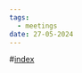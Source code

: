 ```yaml
---
tags:
  - meetings
date: 27-05-2024
---
```

#[index](notes/general-circle/old-gc-meetings/index.md) 
